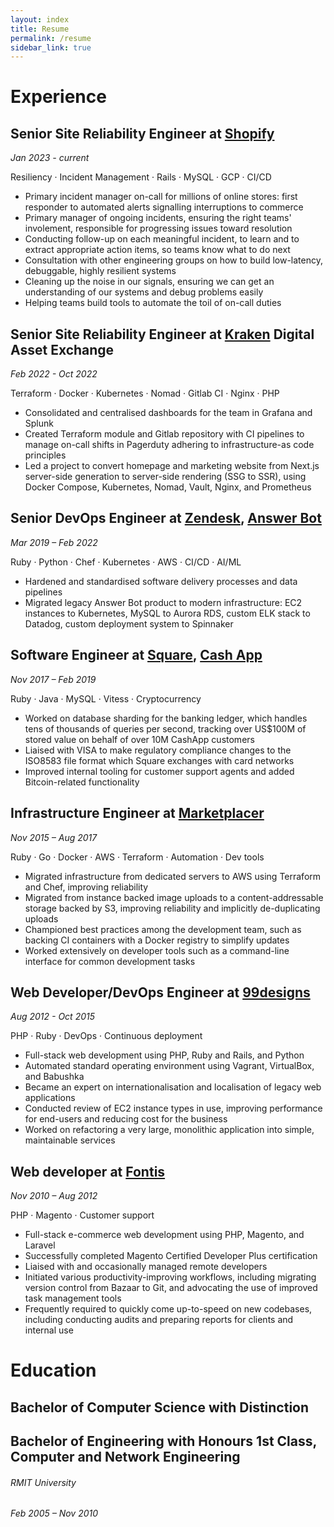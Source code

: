 ```yaml
---
layout: index
title: Resume
permalink: /resume
sidebar_link: true
---
```

# Experience

## Senior Site Reliability Engineer at [Shopify]

[Shopify]: <https://www.shopify.com/au/about>

*Jan 2023 - current*

Resiliency · Incident Management · Rails · MySQL · GCP · CI/CD

* Primary incident manager on-call for millions of online stores:
  first responder to automated alerts signalling interruptions to
  commerce
* Primary manager of ongoing incidents, ensuring the right teams'
  involement, responsible for progressing issues toward resolution
* Conducting follow-up on each meaningful incident, to learn and to
  extract appropriate action items, so teams know what to do next
* Consultation with other engineering groups on how to build
  low-latency, debuggable, highly resilient systems
* Cleaning up the noise in our signals, ensuring we can get an
  understanding of our systems and debug problems easily
* Helping teams build tools to automate the toil of on-call duties


## Senior Site Reliability Engineer at [Kraken] Digital Asset Exchange

<!-- markdown-link-check-disable-next-line -->
[Kraken]: <https://www.kraken.com>

*Feb 2022 - Oct 2022*

Terraform · Docker · Kubernetes · Nomad · Gitlab CI · Nginx · PHP

- Consolidated and centralised dashboards for the team in Grafana and
  Splunk
- Created Terraform module and Gitlab repository with CI pipelines to
  manage on-call shifts in Pagerduty adhering to infrastructure-as
  code principles
- Led a project to convert homepage and marketing website from Next.js
  server-side generation to server-side rendering (SSG to SSR), using
  Docker Compose, Kubernetes, Nomad, Vault, Nginx, and Prometheus


## Senior DevOps Engineer at [Zendesk], [Answer Bot]

[Zendesk]: <https://zendesk.com>
[Answer Bot]: <https://www.zendesk.com/service/answer-bot/>

*Mar 2019 – Feb 2022*

Ruby · Python · Chef · Kubernetes · AWS · CI/CD · AI/ML

- Hardened and standardised software delivery processes and data
  pipelines
- Migrated legacy Answer Bot product to modern infrastructure: EC2
  instances to Kubernetes, MySQL to Aurora RDS, custom ELK stack to
  Datadog, custom deployment system to Spinnaker


## Software Engineer at [Square], [Cash App]

[Square]: <https://squareup.com>
[Cash App]: <https://cash.app>

*Nov 2017 – Feb 2019*

Ruby · Java · MySQL · Vitess · Cryptocurrency

- Worked on database sharding for the banking ledger, which handles
  tens of thousands of queries per second, tracking over US$100M of
  stored value on behalf of over 10M CashApp customers
- Liaised with VISA to make regulatory compliance changes to the
  ISO8583 file format which Square exchanges with card networks
- Improved internal tooling for customer support agents and added
  Bitcoin-related functionality


## Infrastructure Engineer at [Marketplacer]

[Marketplacer]: <https://marketplacer.com>

*Nov 2015 – Aug 2017*

Ruby · Go · Docker · AWS · Terraform · Automation · Dev tools

- Migrated infrastructure from dedicated servers to AWS using Terraform
  and Chef, improving reliability
- Migrated from instance backed image uploads to a content-addressable
  storage backed by S3, improving reliability and implicitly
  de-duplicating uploads
- Championed best practices among the development team, such as backing
  CI containers with a Docker registry to simplify updates
- Worked extensively on developer tools such as a command-line
  interface for common development tasks


## Web Developer/DevOps Engineer at [99designs]

[99designs]: <https://99designs.com>

*Aug 2012 - Oct 2015*

PHP · Ruby · DevOps · Continuous deployment

- Full-stack web development using PHP, Ruby and Rails, and Python
- Automated standard operating environment using Vagrant, VirtualBox,
  and Babushka
- Became an expert on internationalisation and localisation of legacy
  web applications
- Conducted review of EC2 instance types in use, improving performance
  for end-users and reducing cost for the business
- Worked on refactoring a very large, monolithic application into
  simple, maintainable services


## Web developer at [Fontis]

[Fontis]: <https://fontis.com.au>

*Nov 2010 – Aug 2012*

PHP · Magento · Customer support

- Full-stack e-commerce web development using PHP, Magento, and Laravel
- Successfully completed Magento Certified Developer Plus certification
- Liaised with and occasionally managed remote developers
- Initiated various productivity-improving workflows, including
  migrating version control from Bazaar to Git, and advocating the use
  of improved task management tools
- Frequently required to quickly come up-to-speed on new codebases,
  including conducting audits and preparing reports for clients and
  internal use



# Education

## Bachelor of Computer Science with Distinction
## Bachelor of Engineering with Honours 1st Class, Computer and Network Engineering

###### RMIT University
*Feb 2005 – Nov 2010*
